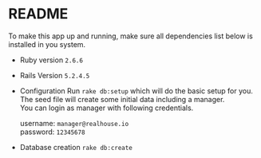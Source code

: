 # README

To make this app up and running, make sure all dependencies list below is installed in you system.

* Ruby version
    `2.6.6`
* Rails Version
    `5.2.4.5`
* Configuration
    Run `rake db:setup` which will do the basic setup for you.<br />
    The seed file will create some initial data including a manager.<br />
    You can login as manager with following credentials.<br />

    username: `manager@realhouse.io`<br />
    password: `12345678`<br />
* Database creation
    `rake db:create`
